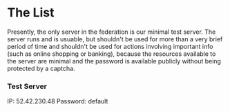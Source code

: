 # The List

Presently, the only server in the federation is our minimal test server. The server runs and is usuable, but shouldn't be used for more than a very brief period of time and shouldn't be used for actions involving important info (such as online shopping or banking), because the resources available to the server are minimal and the password is available publicly without being protected by a captcha.

### Test Server
IP: 52.42.230.48
Password: default
